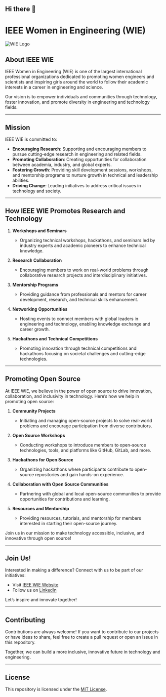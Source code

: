 ## Hi there 👋
# IEEE Women in Engineering (WIE)

![WIE Logo](https://encrypted-tbn0.gstatic.com/images?q=tbn:ANd9GcQiyoNW_h-OQqtnsp5n_hVj4g_JVSKHGCQD-w&s)

## About IEEE WIE

IEEE Women in Engineering (WIE) is one of the largest international professional organizations dedicated to promoting women engineers and scientists and inspiring girls around the world to follow their academic interests in a career in engineering and science.

Our vision is to empower individuals and communities through technology, foster innovation, and promote diversity in engineering and technology fields.

---

## Mission

IEEE WIE is committed to:

- **Encouraging Research**: Supporting and encouraging members to pursue cutting-edge research in engineering and related fields.  
- **Promoting Collaboration**: Creating opportunities for collaboration between academia, industry, and global experts.  
- **Fostering Growth**: Providing skill development sessions, workshops, and mentorship programs to nurture growth in technical and leadership abilities.  
- **Driving Change**: Leading initiatives to address critical issues in technology and society.  

---

## How IEEE WIE Promotes Research and Technology

1. **Workshops and Seminars**  
   - Organizing technical workshops, hackathons, and seminars led by industry experts and academic pioneers to enhance technical knowledge.  

2. **Research Collaboration**  
   - Encouraging members to work on real-world problems through collaborative research projects and interdisciplinary initiatives.  

3. **Mentorship Programs**  
   - Providing guidance from professionals and mentors for career development, research, and technical skills enhancement.  

4. **Networking Opportunities**  
   - Hosting events to connect members with global leaders in engineering and technology, enabling knowledge exchange and career growth.  

5. **Hackathons and Technical Competitions**  
   - Promoting innovation through technical competitions and hackathons focusing on societal challenges and cutting-edge technologies.  

---

## Promoting Open Source

At IEEE WIE, we believe in the power of open source to drive innovation, collaboration, and inclusivity in technology. Here’s how we help in promoting open source:

1. **Community Projects**  
   - Initiating and managing open-source projects to solve real-world problems and encourage participation from diverse contributors.  

2. **Open Source Workshops**  
   - Conducting workshops to introduce members to open-source technologies, tools, and platforms like GitHub, GitLab, and more.  

3. **Hackathons for Open Source**  
   - Organizing hackathons where participants contribute to open-source repositories and gain hands-on experience.  

4. **Collaboration with Open Source Communities**  
   - Partnering with global and local open-source communities to provide opportunities for contributions and learning.  

5. **Resources and Mentorship**  
   - Providing resources, tutorials, and mentorship for members interested in starting their open-source journey.  

Join us in our mission to make technology accessible, inclusive, and innovative through open source!

---

## Join Us!

Interested in making a difference? Connect with us to be part of our initiatives:  
- Visit [IEEE WIE Website](https://wie.ieee.org)  
- Follow us on [LinkedIn](https://www.linkedin.com/in/ieee-wie-bu-96b3b4259/)  

Let’s inspire and innovate together!

---

## Contributing

Contributions are always welcome! If you want to contribute to our projects or have ideas to share, feel free to create a pull request or open an issue in this repository.

Together, we can build a more inclusive, innovative future in technology and engineering.

---

## License

This repository is licensed under the [MIT License](LICENSE).
